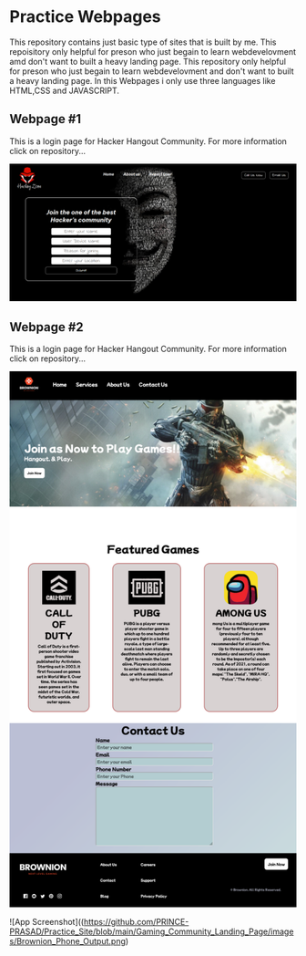 
# Practice Webpages
This repository contains just basic type of sites that is built by me.
This repoisitory only helpful for preson who just begain to learn webdevelovment amd don't want to built a heavy landing page.
This repository only helpful for preson who just begain to learn webdevelovment and don't want to built a heavy landing page.
 In this Webpages i only use three languages like HTML,CSS and JAVASCRIPT.


## Webpage #1
This is a login page for Hacker Hangout Community. 
For more information click on repository...

![App Screenshot](https://github.com/PRINCE-PRASAD/Practice_Site/blob/main/Hacker_Hangout_Login_Page/images/Web_Output.png?raw=true)

## Webpage #2
This is a login page for Hacker Hangout Community. 
For more information click on repository...


![App Screenshot](https://github.com/PRINCE-PRASAD/Practice_Site/blob/main/Gaming_Community_Landing_Page/images/Brownion_Web_output.png)

![App Screenshot]((https://github.com/PRINCE-PRASAD/Practice_Site/blob/main/Gaming_Community_Landing_Page/images/Brownion_Phone_Output.png)
